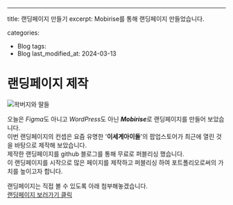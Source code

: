 ---
title:  랜딩페이지 만들기
excerpt: Mobirise를 통해 랜딩페이지 만들었습니다.

categories:
  - Blog
tags:
  - Blog
last_modified_at: 2024-03-13

# 랜딩페이지 제작
![왁버지와 딸들](/mysite/assets/images/waknidol.png)

오늘은 *Figma*도 아니고 *WordPress*도 아닌 ***Mobirise***로 랜딩페이지를 만들어 보았습니다. <br>
이번 랜딩페이지의 컨셉은 요즘 유명한 '**이세계아이돌**'의 팝업스토어가 최근에 열린 것을 바탕으로 제작해 보았습니다. <br>
제작한 랜딩페이지를 github 블로그를 통해 무료로 퍼블리싱 했습니다. <br>
이 랜딩페이지를 시작으로 많은 페이지를 제작하고 퍼블리싱 하여 포트폴리오로써의 가치를 높이고자 합니다.

랜딩페이지는 직접 볼 수 있도록 아래 첨부해놓겠습니다. <br>
[랜딩페이지 보러가기 클릭](https://jameshj0137.github.io/mysite/LandingPage1)
